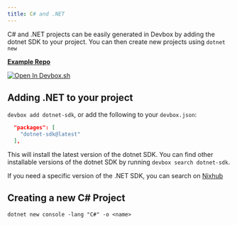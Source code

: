 ```yaml
---
title: C# and .NET
---
```


C# and .NET projects can be easily generated in Devbox by adding the dotnet SDK to your project. You can then create new projects using `dotnet new`

[**Example Repo**](https://github.com/jetpack-io/devbox/tree/main/examples/development/csharp)

[![Open In Devbox.sh](https://jetpack.io/img/devbox/open-in-devbox.svg)](https://devbox.sh/open/templates/dotnet)

## Adding .NET to your project

`devbox add dotnet-sdk`, or add the following to your `devbox.json`:

```json
  "packages": [
    "dotnet-sdk@latest"
  ],
```
This will install the latest version of the dotnet SDK. You can find other installable versions of the dotnet SDK by running `devbox search dotnet-sdk`.

If you need a specific version of the .NET SDK, you can search on [Nixhub](https://www.nixhub.io/search?q=dotnet)

## Creating a new C# Project

`dotnet new console -lang "C#" -o <name>`
